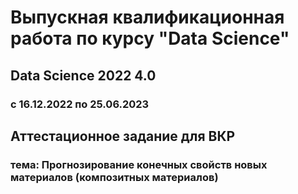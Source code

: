 # Выпускная квалификационная работа по курсу "Data Science"
## Data Science 2022 4.0
### с 16.12.2022 по 25.06.2023
##  Аттестационное задание для ВКР
### тема: Прогнозирование конечных свойств новых материалов (композитных материалов)